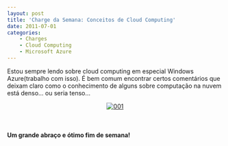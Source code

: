 ```yaml
---
layout: post
title: 'Charge da Semana: Conceitos de Cloud Computing'
date: 2011-07-01
categories:
    - Charges
    - Cloud Computing
    - Microsoft Azure
---
```


Estou sempre lendo sobre cloud computing em especial Windows Azure(trabalho com isso). É bem comum encontrar certos comentários que deixam claro como o conhecimento de alguns sobre computação na nuvem está denso… ou seria tenso…

<p align="center"><a href="http://blob.vitormeriat.com.br/images/2011/07/001.png"><img alt="001" src="http://blob.vitormeriat.com.br/images/2011/07/001.png"/></a></p>
<p>&nbsp;</p>

#### Um grande abraço e ótimo fim de semana!
